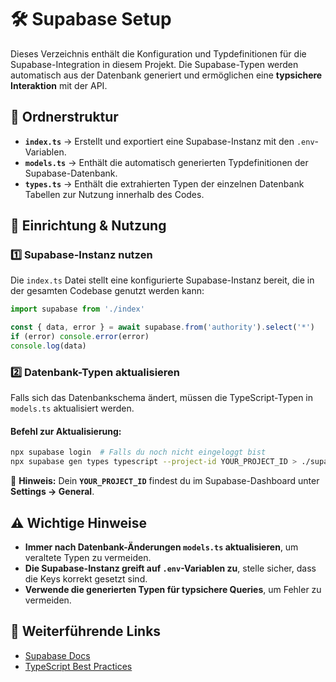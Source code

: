 # 🛠️ Supabase Setup

Dieses Verzeichnis enthält die Konfiguration und Typdefinitionen für die Supabase-Integration in diesem Projekt. Die Supabase-Typen werden automatisch aus der Datenbank generiert und ermöglichen eine **typsichere Interaktion** mit der API.

## 📂 Ordnerstruktur

- **`index.ts`** → Erstellt und exportiert eine Supabase-Instanz mit den `.env`-Variablen.
- **`models.ts`** → Enthält die automatisch generierten Typdefinitionen der Supabase-Datenbank.
- **`types.ts`** -> Enthält die extrahierten Typen der einzelnen Datenbank Tabellen zur Nutzung innerhalb des Codes.

## 🔧 Einrichtung & Nutzung

### 1️⃣ **Supabase-Instanz nutzen**

Die `index.ts` Datei stellt eine konfigurierte Supabase-Instanz bereit, die in der gesamten Codebase genutzt werden kann:

```typescript
import supabase from './index'

const { data, error } = await supabase.from('authority').select('*')
if (error) console.error(error)
console.log(data)
```

### 2️⃣ **Datenbank-Typen aktualisieren**

Falls sich das Datenbankschema ändert, müssen die TypeScript-Typen in `models.ts` aktualisiert werden.

#### **Befehl zur Aktualisierung:**

```sh
npx supabase login  # Falls du noch nicht eingeloggt bist
npx supabase gen types typescript --project-id YOUR_PROJECT_ID > ./supabase/models.ts
```

📌 **Hinweis:** Dein **`YOUR_PROJECT_ID`** findest du im Supabase-Dashboard unter **Settings → General**.

## ⚠️ Wichtige Hinweise

- **Immer nach Datenbank-Änderungen `models.ts` aktualisieren**, um veraltete Typen zu vermeiden.
- **Die Supabase-Instanz greift auf `.env`-Variablen zu**, stelle sicher, dass die Keys korrekt gesetzt sind.
- **Verwende die generierten Typen für typsichere Queries**, um Fehler zu vermeiden.

## 📌 Weiterführende Links

- [Supabase Docs](https://supabase.com/docs)
- [TypeScript Best Practices](https://www.typescriptlang.org/docs/)
